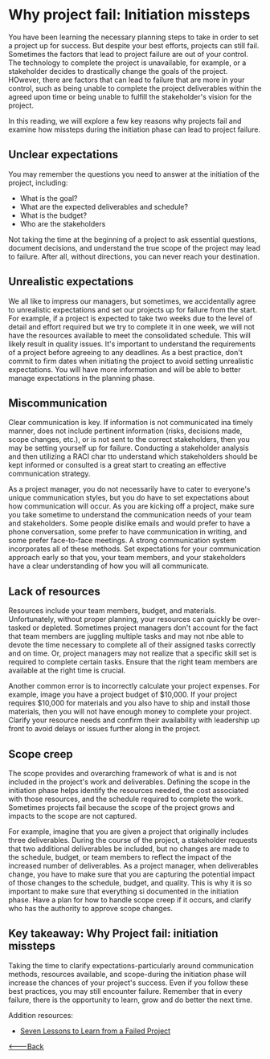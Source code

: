 # Why project fail: Initiation missteps

You have been learning the necessary planning steps to take in order to set a project up for success. But despite your best efforts, projects can still fail. Sometimes the factors that lead to project failure are out of your control. The technology to complete the project is unavailable, for example, or a stakeholder decides to drastically change the goals of the project. HOwever, there are factors that can lead to failure that are more in your control, such as being unable to complete the project deliverables within the agreed upon time or being unable to fulfill the stakeholder's vision for the project.

In this reading, we will explore a few key reasons why projects fail and examine how missteps during the initiation phase can lead to project failure.

## Unclear expectations

You may remember the questions you need to answer at the initiation of the project, including:

- What is the goal?
- What are the expected deliverables and schedule?
- What is the budget?
- Who are the stakeholders

Not taking the time at the beginning of a project to ask essential questions, document decisions, and understand the true scope of the project may lead to failure. After all, without directions, you can never reach your destination.

## Unrealistic expectations

We all like to impress our managers, but sometimes, we accidentally agree to unrealistic expectations and set our projects up for failure from the start. For example, if a project is expected to take two weeks due to the level of detail and effort required but we try to complete it in one week, we will not have the resources available to meet the consolidated schedule. This will likely result in quality issues. It's important to understand the requirements of a project before agreeing to any deadlines. As a best practice, don't commit to firm dates when initiating the project to avoid setting unrealistic expectations. You will have more information and will be able to better manage expectations in the planning phase.

## Miscommunication

Clear communication is key. If information is not communicated ina timely manner, does not include pertinent information (risks, decisions made, scope changes, etc.), or is not sent to the correct stakeholders, then you may be setting yourself up for failure. Conducting a stakeholder analysis and then utilizing a RACI char tto understand which stakeholders should be kept informed or consulted is a great start to creating an effective communication strategy.

As a project manager, you do not necessarily have to cater to everyone's unique communication styles, but you do have to set expectations about how communication will occur. As you are kicking off a project, make sure you take sometime to understand the communication needs of your team and stakeholders. Some people dislike emails and would prefer to have a phone conversation, some prefer to have communication in writing, and some prefer face-to-face meetings. A strong communication system incorporates all of these methods. Set expectations for your communication approach early so that you, your team members, and your stakeholders have a clear understanding of how you will all communicate.

## Lack of resources

Resources include your team members, budget, and materials. Unfortunately, without proper planning, your resources can quickly be over-tasked or depleted. Sometimes project managers don't account for the fact that team members are juggling multiple tasks and may not nbe able to devote the time necessary to complete all of their assigned tasks correctly and on time. Or, project managers may not realize that a specific skill set is required to complete certain tasks. Ensure that the right team members are available at the right time is crucial.

Another common error is to incorrectly calculate your project expenses. For example, image you have a project budget of $10,000. If your project requires $10,000 for materials and you also have to ship and install those materials, then you will not have enough money to complete your project. Clarify your resource needs and confirm their availability with leadership up front to avoid delays or issues further along in the project.

## Scope creep

The scope provides and overarching framework of what is and is not included in the project's work and deliverables. Defining the scope in the initiation phase helps identify the resources needed, the cost associated with those resources, and the schedule required to complete the work. Sometimes projects fail because the scope of the project grows and impacts to the scope are not captured.

For example, imagine that you are given a project that originally includes three deliverables. During the course of the project, a stakeholder requests that two additional deliverables be included, but no changes are made to the schedule, budget, or team members to reflect the impact of the increased number of deliverables. As a project manager, when deliverables change, you have to make sure that you are capturing the potential impact of those changes to the schedule, budget, and quality. This is why it is so important to make sure that everything si documented in the initiation phase. Have a plan for how to handle scope creep if it occurs, and clarify who has the authority to approve scope changes.

## Key takeaway: Why Project fail: initiation missteps

Taking the time to clarify expectations-particularly around communication methods, resources available, and scope-during the initiation phase will increase the chances of your project's success. Even if you follow these best practices, you may still encounter failure. Remember that in every failure, there is the opportunity to learn, grow and do better the next time.

Addition resources:

- [Seven Lessons to Learn from a Failed Project](https://project-management.com/7-lessons-to-learn-from-a-failed-project/)

[<---Back](../README.md)
